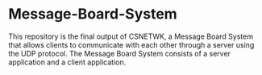 # Message-Board-System

This repository is the final output of CSNETWK, a Message Board System that allows clients to communicate with each other through a server using the UDP protocol. The Message Board System consists of a server application and a client application.
